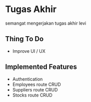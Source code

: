 # Tugas Akhir

semangat mengerjakan tugas akhir levi

## Thing To Do

- Improve UI / UX

## Implemented Features

- Authentication
- Employees route CRUD
- Suppliers route CRUD
- Stocks route CRUD
